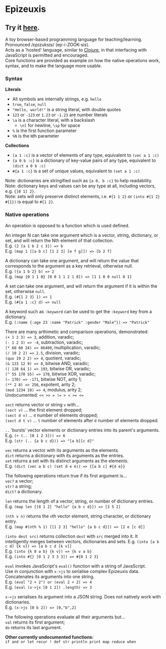 # Epizeuxis

## Try it [here](https://phunanon.github.io/Epizeuxis).

A toy browser-based programming language for teaching/learning. Pronounced /ɛpɪzuksɪs/ (ep-i-ZOOK-sis).  
Acts as a 'hosted' language, similar to [Clojure](https://en.wikipedia.org/wiki/Clojure), in that interfacing with JavaScript is permitted and encouraged.  
Core functions are provided as example on how the native operations work, syntax, and to make the language more usable.

### Syntax

**Literals**  
- All symbols are internally strings, e.g. `hello`
- `true`, `false`, `null`
- `"Hello, world!"` is a string literal, with double quotes
- `123` or `-123` or `1.23` or `-1.23` are number literals
- `\a` is a character literal, with a backslash
  - `\nl` for newline, `\sp` for space
- `%` is the first function parameter
- `%N` is the `N`th parameter

**Collections**  
- `[a 1 :c]` is a vector of elements of any type, equivalent to `(vec a 1 :c)`
- `{a 0 b :c}` is a dictionary of key-value pairs of any type, equivalent to `(dict a 0 b :c)`
- `#{a 1 :c}` is a set of unique values, equivalent to `(set a 1 :c)`

Note: dictionaries are stringified such as `{a 0, b :c}` to help readability.  
Note: dictionary keys and values can be any type at all, including vectors, e.g. `{[0 1] 2}`.  
Note: sets will only preserve distinct elements, i.e. `#{1 1 2}` or `(into #{1 2} #{1})` is equal to `#{1 2}`.

### Native operations

An operation is opposed to a function which is used defined.

An integer N can take one argument which is a vector, string, dictionary, or set, and will return the Nth element of that collection.  
E.g. `(2 [a 1 b 2 c 3]) => b`  
E.g. `(map 1 [[a b c] [1 2 3] [e f g]]) => [b 2 f]`

A dictionary can take one argument, and will return the value that corresponds to the argument as a key retrieval, otherwise null.  
E.g. `({a 1 b 2} b) => 2`  
E.g. `(map {0 1 1 0} [0 0 1 1 2 1 0]) => [1 1 0 0 null 0 1]`

A set can take one argument, and will return the argument if it is within the set, otherwise `null`.  
E.g. `(#{1 2 3} 1) => 1`  
E.g. `(#{a 1 :c} d) => null`

A keyword such as `:keyword` can be used to get the `:keyword` key from a dictionary.  
E.g. `(:name {:age 23 :name "Patrick" :gender "Male"}) => "Patrick"`

There are many arthimetic and comparison operations, demonstrated:  
`(+ 1 2 3) => 3`, addition, varadic;  
`(- 1 2 3) => -4`, subtraction, varadic;  
`(* 60 60 24) => 86400`, multiplication, varadic;  
`(/ 10 2 2) => 2.5`, division, varadic;  
`(quo 19 2 2) => 4`, quotient, varadic;  
`(& 123 12 9) => 8`, bitwise AND, varadic;  
`(| 128 64 1) => 193`, bitwise OR, varadic;  
`(^ 55 170 55) => 170`, bitwise XOR, varadic;  
`(~ 170) => -171`, bitwise NOT, arity 1;  
`(** 2 8) => 256`, expotent, arity 2;  
`(mod 1234 10) => 4`, modulus, arity 2;  
Undocumented: `<< >> = != > < >= <=`

`sect` returns vector or string `v` with…  
`(sect v)` … the first element dropped;  
`(sect d v)` … `d` number of elements dropped;  
`(sect d t v)` … `t` number of elements after `d` number of elements dropped.

`..` 'bursts' vector elements or dictionary entries into its parent's arguments.  
E.g. `(+ (.. [0 1 2 3])) => 6`  
E.g. `(str (.. {a b c d})) => "[a b][c d]"`

`vec` returns a vector with its arguments as the elements.  
`dict` returns a dictionary with its arguments as the entries.  
`set` returns a set with its distinct arguments as the elements.  
E.g. `(dict (vec a b c) (set d e e)) => {[a b c] #{d e}}`

The following operations return true if its first argument is…  
`vec?` a vector;  
`str?` a string;  
`dict?` a dictionary.

`len` returns the length of a vector, string, or number of dictionary entries.  
E.g. `(map len [[0 1 2] "hello" {a b c d}]) => [3 5 2]`

`(nth v n)` returns the `n`th vector element, string character, or dictionary entry.  
E.g. `(map #(nth % 1) [[1 2 3] "hello" {a b c d}]) => [2 e [c d]]`

`(into dest src)` returns collection `dest` with `src` merged into it. It intelligently merges between vectors, dictionaries and sets.
E.g. `(into [a b c d] {k v}) => [a b c d [k v]]`  
E.g. `(into {k 0 a b} {k v}) => {k v a b}`  
E.g. `(into #{} [0 1 2 3 3 3]) => #{0 1 2 3}`

`eval` invokes JavaScript's `eval()` function with a string of JavaScript.  
Use in conjunction with `x->js` to serialise complex Epizeuxis data.  
Concatenates its arguments into one string.  
E.g. `(eval "2 + 2") or (eval 2 + 2) => 4`  
E.g. `(eval (x->js [0 1 2]) .length) => 3`

`x->js` serialises its argument into a JSON string. Does not natively work with dictionaries.  
E.g. `(x->js [0 b 2]) => [0,"b",2]`

The following operations evaluate all their arguments but…  
`val` returns its first argument;  
`do` returns its last argument.

**Other currently undocumented functions:**  
`if and or let recur ! def str println print map reduce when`  